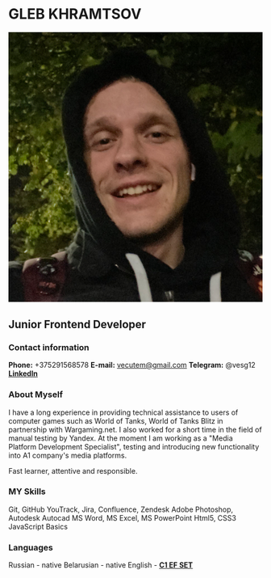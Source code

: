 # GLEB KHRAMTSOV

![myphoto](myphoto.png "my photo")

## Junior Frontend Developer

### Contact information

**Phone:** +375291568578
**E-mail:** vecutem@gmail.com
**Telegram:** @vesg12
[**LinkedIn**](https://www.linkedin.com/in/gleb-khramtsov-95b794238/)

### About Myself

I have a long experience in providing technical assistance to users of computer games such as World of Tanks, World of Tanks Blitz in partnership with Wargaming.net. I also worked for a short time in the field of manual testing by Yandex. At the moment I am working as a "Media Platform Development Specialist", testing and introducing new functionality into A1 company's media platforms.

Fast learner, attentive and responsible.

### MY Skills

Git, GitHub
YouTrack, Jira, Confluence, Zendesk
Adobe Photoshop, Autodesk Autocad
MS Word, MS Excel, MS PowerPoint
Html5, CSS3
JavaScript Basics

### Languages

Russian - native
Belarusian - native
English - [**C1 EF SET**](https://www.efset.org/cert/oFYArN)